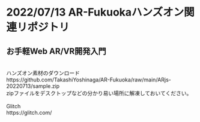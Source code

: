 # 2022/07/13 AR-Fukuokaハンズオン関連リポジトリ
## お手軽Web AR/VR開発入門 
<br>
ハンズオン素材のダウンロード
<br>
https://github.com/TakashiYoshinaga/AR-Fukuoka/raw/main/ARjs-20220713/sample.zip
<br>
zipファイルをデスクトップなどの分かり易い場所に解凍しておいてください。
<br><br>
Glitch
<br>
https://glitch.com/
<br>
<br>

